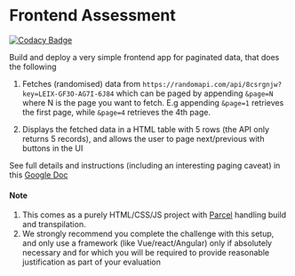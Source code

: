 # Frontend Assessment

[![Codacy Badge](https://app.codacy.com/project/badge/Grade/d8995c226ed2496299c2cf1d40584835)](https://www.codacy.com/gh/todak2000/talentql_assessment/dashboard?utm_source=github.com&amp;utm_medium=referral&amp;utm_content=todak2000/talentql_assessment&amp;utm_campaign=Badge_Grade)

Build and deploy a very simple frontend app for paginated data, that does the following

1.  Fetches (randomised) data from `https://randomapi.com/api/8csrgnjw?key=LEIX-GF3O-AG7I-6J84` which can be paged by appending `&page=N` where N is the page you want to fetch. E.g appending `&page=1` retrieves the first page, while `&page=4` retrieves the 4th page.

2.  Displays the fetched data in a HTML table with 5 rows (the API only returns 5 records), and allows the user to page next/previous with buttons in the UI

See full details and instructions (including an interesting paging caveat) in this [Google Doc](https://docs.google.com/document/d/1hGXXPykXqO6b9Z2pm55-2T83AIA39cQ3FQxtbGkoR5Y)

#### Note

1.  This comes as a purely HTML/CSS/JS project with [Parcel](https://parceljs.org/docs/) handling build and transpilation. 
2.  We strongly recommend you complete the challenge with this setup, and only use a framework (like Vue/react/Angular) only if absolutely necessary and for which you will be required to provide reasonable justification as part of your evaluation

